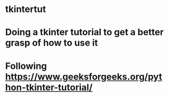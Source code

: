 # tkintertut
# Doing a tkinter tutorial to get a better grasp of how to use it

# Following https://www.geeksforgeeks.org/python-tkinter-tutorial/